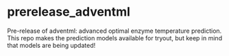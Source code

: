 # prerelease_adventml
Pre-release of adventml: advanced optimal enzyme temperature prediction. This repo makes the prediction models available for tryout, but keep in mind that models are being updated!
